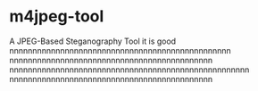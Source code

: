 # m4jpeg-tool
A JPEG-Based Steganography Tool
it is good nnnnnnnnnnnnnnnnnnnnnnnnnnnnnnnnnnnnnnnnnnnnnnnn
nnnnnnnnnnnnnnnnnnnnnnnnnnnnnnnnnnnnnnnnnnnn
nnnnnnnnnnnnnnnnnnnnnnnnnnnnnnnnnnnnnnnnnnnnnnnnnnnn
nnnnnnnnnnnnnnnnnnnnnnnnnnnnnnnnnnnnnnnnnnnn
